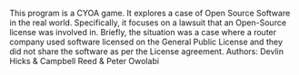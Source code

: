 This program is a CYOA game. It explores  a case of Open Source Software in the real world. Specifically, it focuses on a lawsuit that an Open-Source license was involved in. 
Briefly, the situation was a case where a router company used software licensed on the General Public License and they did not share the software as per the License agreement. 
Authors: Devlin Hicks & Campbell Reed & Peter Owolabi
